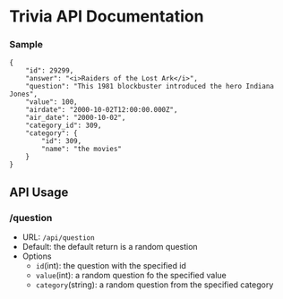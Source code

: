 # Trivia API Documentation

### Sample
```
{
    "id": 29299,
    "answer": "<i>Raiders of the Lost Ark</i>",
    "question": "This 1981 blockbuster introduced the hero Indiana Jones",
    "value": 100,
    "airdate": "2000-10-02T12:00:00.000Z",
    "air_date": "2000-10-02",
    "category_id": 309,
    "category": {
        "id": 309,
        "name": "the movies"
    }
}
```

## API Usage
### /question
- URL: `/api/question`
- Default: the default return is a random question
- Options
    - `id`(int): the question with the specified id
    - `value`(int): a random question fo the specified value
    - `category`(string): a random question from the specified category
